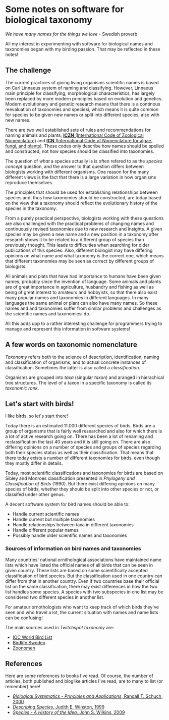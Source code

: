 # Some notes on software for biological taxonomy

*We have many names for the things we love* - Swedish proverb

All my interest in experimenting with software for biological names and
taxonomies began with my birding passion. That may be reflected in these
notes!

## The challenge

The current practices of giving living organisms scientific names is based on
Carl Linnaeus system of naming and classifying. However, Linnaeus main
principle for classifying, morphological characteristics, has largely been
replaced by more modern principles based on evolution and genetics. Modern
evolutionary and genetic research means that there is a continous reevaluation
of taxonomies and speciesi, which means it is quite common for species to be
given new names or split into different species, also with new names.

There are two well established sets of rules and recommendations for naming
animals and plants; [**ICZN** (International Code of Zoological Nomenclature)](http://www.iczn.org)
and [**ICN** (International Code of Nomenclature for algae, fungi, and plants)](http://www.iapt-taxon.org/nomen/main.php).
These codes only describe how names should be spelled and constructed, not
*how* species should be classified into taxonomies.

The question of *what* a species actually is is often refered to as the
*species concept* question, and the answer to that question differs between
biologists working with different organisms. One reason for the many different
views is the fact that there is a large variation in how organisms reproduce
themselves.

The principles that should be used for establishing relationships between species
and, thus how taxonomies should be constructed, are today based on the view
that a taxonomy should reflect the evolutionary history of the species in the
taxonomy.

From a purely practical perspective, biologists working with these questions are
also challenged with the practical problems of changing names and continuously
revised taxonomies due to new research and insights. A given species may be
given a new name and a new position in a taxonomy after research shows it to be
related to a different group of species than previously thought. This leads to
difficulties when searching for older publications of this species. Also,
different biologist may have differing opinions on what name and what taxonomy
is the correct one, which means that different taxonomies may be seen as correct
by different groups of biologists.

All animals and plats that have had importance to humans have been given names,
probably since the invention of language. Some animals and plants are of great
importance in agriculture, husbandry and fishing as well as being of great
interest to amateurs and hobbyists, so that there also exist many popular names
and taxonomies in different languages. In many languages the same animal or
plant can also have many names. So these names and and taxonomies suffer from
similar problems and challenges as the scientific names and taxonomiesi do.

All this adds upp to a rather interesting challenge for programmers trying to
manage and represent this information in software systems!

## A few words on taxonomic nomenclature

*Taxonomy* refers both to the science of description, identification, naming and
classification of organisms, and to actual concrete instances of classification.
Sometimes the latter is also called a *classification*.

Organisms are grouped into *taxa* (singular *taxon*) and aranged in hierachical
tree structures. The level of a taxon in a specific taxonomy is called its
*taxonomic rank*.

## Let's start with birds!

I like birds, so let's start there!

Today there is an estimated 11.000 different species of birds. Birds are a group
of organisms that is fairly well researched and also for which there is a lot of
active research going on. There has been a lot of renaming and reclassification
the last 40 years and it is still going on. There are also differing opinions
on a number of species and groups of species regarding both their species status
as well as their classification. That means that there today exists a number of
different taxonomies for birds, even though they mostly differ in details.

Today, most scientific classifications and taxonomies for birds are based on
Sibley and Monroes classification presented in *Phylogeny and Classification
of Birds* (1990). But there exist differing opinions on many species of birds,
whether they should be split into other species or not, or classifed under
other genus.

A decent software system for bird names should be able to:

 * Handle current scientific names
 * Handle current but multiple taxonomies
 * Handle relationships between taxa in different taxonomies
 * Handle different popular names
 * Possibly handle older scientific names and taxonomies

### Sources of information on bird names and taxonomies

Many countries' national ornithological associations have maintained name lists
which have listed the official names of all birds that can be seen in given
country. These lists are based on some scientifically accepted classification of
bird species. But the classification used in one country can differ from that
in another country. Even if two countries base their official list on the same
classification, there may exist differences in how the two list handles some
species. A species with two subspecies in one list may be considered two
different species in another list.

For amateur ornothologists who want to keep track of which birds they've seen and
who travel a lot, the current situation with names and name lists can be confusing!

The main sources used in *Twitchspot taxonomy* are:

 * [IOC World Bird List](http://www.worldbirdnames.org/ioc-lists/master-list-2/)
 * [Birdlife Sweden](http://birdlife.se/tk/svenska-namn-pa-varldens-faglar/)
 * [Zoonomen](http://www.zoonomen.net/avtax/frame.html)

## References

Here are some references to books I've read. Of course, the number of articles,
both published and bloglike articles I've read, are to many to list (or remember)
here!

 * [*Biological Systematics - Principles and Applications*, Randall T. Schuch, 2000]()
 * [*Describing Species*, Judith E. Winston, 1999]()
 * [*Species - A History of the Idea*, John S. Wilkins, 2009]()
